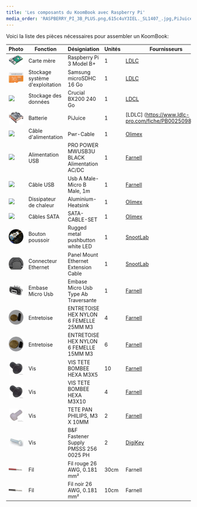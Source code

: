 ```yaml
---
title: 'Les composants du KoomBook avec Raspberry Pi'
media_order: 'RASPBERRY_PI_3B_PLUS.png,615c4uY3IEL._SL1407_.jpg,PiJuice.jpg'
---
```


Voici la liste des pièces nécessaires pour assembler un KoomBook:

| Photo | Fonction | Désigniation | Unités | Fournisseurs |
| --- | --- | --- | --- | --- |
| ![](RASPBERRY_PI_3B_PLUS.png) | Carte mère | Raspberry Pi 3 Model B+ | 1 | [LDLC](https://www.ldlc.com/fiche/PB00246555.html) |
| ![](615c4uY3IEL._SL1407_.jpg) | Stockage système d'exploitation | Samsung microSDHC 16 Go | 1 | [LDLC](http://www.ldlc-pro.com/fiche/PB00163896.html) |
| ![](P1060117.JPG) | Stockage des données | Crucial BX200 240 Go | 1 | [LDCL](http://www.ldlc-pro.com/fiche/PB00198020.html) |
| ![](PiJuice.jpg) | Batterie | PiJuice | 1 | [LDLC] (https://www.ldlc-pro.com/fiche/PB00250984.html |
| ![](PWR-CABLE.jpg) | Câble d'alimentation | Pwr-Cable | 1 | [Olimex](https://www.olimex.com/Products/Components/Cables/PWR-CABLE/) |
| ![](PW03052-40.jpg) | Alimentation USB | PRO POWER  MWUSB3U BLACK  Alimentation AC\/DC | 1 | [Farnell](http://fr.farnell.com/pro-power/mwusb3u-black/alimentation-usb-5v-2-1a-blk-euro/dp/2289559?MER=BN-2289559) |
| ![](P1060115.JPG) | Câble USB | Usb A Male-Micro B Male, 1m | 1 | [Farnell](http://fr.farnell.com/multicomp/mc000948/cable-usb-2-0-a-micro-b-male-1m/dp/2468266) |
| ![](ALUMINUM-HEATSINK-20x20x6MM.jpg) | Dissipateur de chaleur | Aluminium-Heatsink | 1 | [Olimex](https://www.olimex.com/Products/Components/Misc/ALUMINIUM-HEATSINK-20x20x6MM/) |
| ![](SATA-CABLE-SET.jpg) | Câbles SATA | SATA-CABLE-SET | 1 | [Olimex](https://www.olimex.com/Products/Components/Cables/SATA-CABLE-SET/) |
| ![](481-020.jpg) | Bouton poussoir | Rugged metal pushbutton white LED | 1 | [SnootLab](http://snootlab.fr/lang-en/adafruit/949-rugged-metal-pushbutton-white-led-en.html) |
| ![](909-04.jpg) | Connecteur Ethernet | Panel Mount Ethernet Extension Cable | 1 | [SnootLab](http://snootlab.fr/adafruit/520-cable-rj45-de-montage-en-panneau-fr.html) |
| ![](2354239-40.jpg) | Embase Micro Usb | Embase Micro Usb Type Ab Traversante | 1 | [Farnell](http://fr.farnell.com/amphenol-commercial-products/musb-k152-30/embase-micro-usb-type-ab-traversante/dp/2354239) |
| ![](P1060110.JPG) | Entretoise | ENTRETOISE HEX NYLON 6 FEMELLE 25MM M3 | 4 | [Farnell](http://fr.farnell.com/tr-fastenings/fahsngffm3-25-6/entretoise-hex-nylon-6-femelle/dp/2480026) |
| ![](P1060111.JPG) | Entretoise | ENTRETOISE HEX NYLON 6 FEMELLE 15MM M3 | 6 | [Farnell](http://fr.farnell.com/tr-fastenings/fahsngffm3-15-6/entretoise-hex-nylon-6-femelle/dp/2480024) |
| ![](42358728.jpg) | Vis | VIS TETE BOMBEE HEXA M3X5 | 10 | [Farnell](http://fr.farnell.com/tr-fastenings/m35-bhhtmcs100/vis-tete-bombee-hexa-m3x5/dp/1420682) |
| ![](42358728.jpg) | Vis | VIS TETE BOMBEE HEXA M3X10 | 4 | [Farnell](http://fr.farnell.com/tr-fastenings/m35-bhhtmcs100/vis-tete-bombee-hexa-m3x5/dp/1420682) |
| ![](2472689-40.jpg) | Vis | TETE PAN PHILIPS, M3 X 10MM | 2 | [Farnell](http://fr.farnell.com/duratool/dtrnse-1207-m3-10/assort-vis-tete-pan-philips-m3/dp/2472705) |
| ![](42251358.jpg) | Vis | B&F Fastener Supply PMSSS 256 0025 PH | 2 | [DigiKey](http://www.digikey.com/product-detail/en/b-f-fastener-supply/PMSSS%20256%200025%20PH/H700-ND/274911) |
| ![](42245556.jpg) | Fil | Fil rouge 26 AWG, 0.181 mm² | 30cm | Farnell |
| ![](42245564.jpg) | Fil | Fil noir 26 AWG, 0.181 mm² | 10cm | Farnell |

